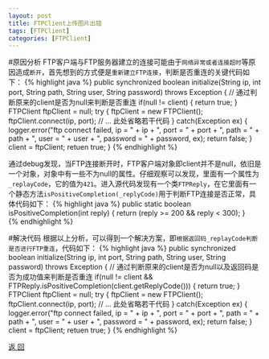 ```yaml
---
layout: post
title: FTPClient上传图片出错
tags: [FTPClient]
categories: [FTPClient]
---
```




#原因分析
FTP客户端与FTP服务器建立的连接可能由于`网络异常或者连接超时`等原因造成`断开`，首先想到的方式便是`重新建立FTP连接`，判断是否重连的关键代码如下：
{% highlight java %}
public synchronized boolean initialize(String ip, int port, String path, String user, String password) throws Exception {
	// 通过判断原来的client是否为null来判断是否重连
    if(null != client) {
	    return true;
    }
    FTPClient ftpClient = null;
    try {
	    ftpClient = new FTPClient();
	    ftpClient.connect(ip, port);
	    // ... 此处省略若干代码
    } catch(Exception ex) {
	    logger.error("ftp connect failed, ip = " + ip + ", port = " + port + ", path = " + path + ", user = " + user + ", password = " + password, ex);
	    return false;
    }
    client = ftpClient;
    retuen true;
}
{% endhighlight %}

通过debug发现，当FTP连接断开时，FTP客户端对象即client并不是null，依旧是一个对象，对象中有一些不为null的属性。仔细观察可以发现，里面有一个属性为`_replayCode`，它的值为`421`。进入源代码发现有一个类`FTPReply`，在它里面有一个静态方法`isPositiveCompletion(_replyCode)`用于判断FTP连接是否正常，具体代码如下：
{% highlight java %}
 public static boolean isPositiveCompletion(int reply)
{
    return (reply >= 200 && reply < 300);
}   
{% endhighlight %}
    


#解决代码
根据以上分析，可以得到一个解决方案，即`根据返回码_replayCode判断是否进行FTP重连`，代码如下：
{% highlight java %}
public synchronized boolean initialize(String ip, int port, String path, String user, String password) throws Exception {
    // 通过判断原来的client是否为null以及返回码是否为成功值来判断是否重连
    if(null != client && FTPReply.isPositiveCompletion(client.getReplyCode())) {
        return true;
    }
    FTPClient ftpClient = null;
    try {
        ftpClient = new FTPClient();
        ftpClient.connect(ip, port);
        // ... 此处省略若干代码
    } catch(Exception ex) {
        logger.error("ftp connect failed, ip = " + ip + ", port = " + port + ", path = " + path + ", user = " + user + ", password = " + password, ex);
        return false;
    }
    client = ftpClient;
    retuen true;
} 
{% endhighlight %}
    




<a href="{{ site.baseurl }}/index.html" class="btn-back">返 回</a>